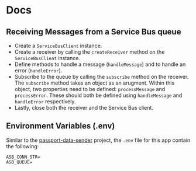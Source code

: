 # Docs
## Receiving Messages from a Service Bus queue
- Create a `ServiceBusClient` instance.
- Create a receiver by calling the `createReceiver` method on the `ServiceBusClient` instance.
- Define methods to handle a message (`handleMessage`) and to handle an error (`handleError`).
- Subscribe to the queue by calling the `subscribe` method on the receiver. The `subscribe` method takes an object as an arugment. Within this object, two properties need to be defined: `processMessage` and `processError`. These should both be defined using `handleMessage` and `handleError` respectively.
- Lastly, close both the receiver and the Service Bus client.
## Environment Variables (.env)
Similar to the [passport-data-sender](https://github.com/rtasalem/passport-data-sender) project, the `.env` file for this app contain the following:
```
ASB_CONN_STR=
ASB_QUEUE=
```
